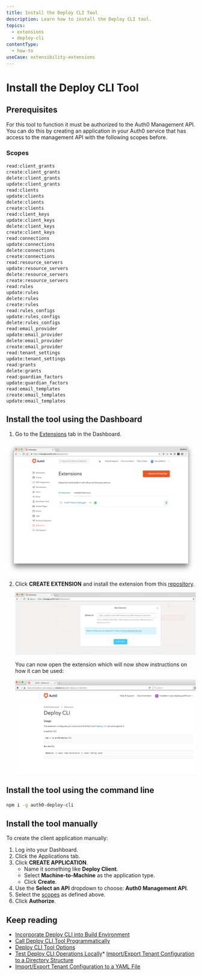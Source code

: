 ```yaml
---
title: Install the Deploy CLI Tool
description: Learn how to install the Deploy CLI tool.
topics:
  - extensions
  - deploy-cli
contentType:
  - how-to
useCase: extensibility-extensions
---
```

# Install the Deploy CLI Tool

## Prerequisites

For this tool to function it must be authorized to the Auth0 Management API. You can do this by creating an application in your Auth0 service that has access to the management API with the following scopes before.

### Scopes

```
read:client_grants
create:client_grants
delete:client_grants
update:client_grants
read:clients
update:clients
delete:clients
create:clients
read:client_keys
update:client_keys
delete:client_keys
create:client_keys
read:connections
update:connections
delete:connections
create:connections
read:resource_servers
update:resource_servers
delete:resource_servers
create:resource_servers
read:rules
update:rules
delete:rules
create:rules
read:rules_configs
update:rules_configs
delete:rules_configs
read:email_provider
update:email_provider
delete:email_provider
create:email_provider
read:tenant_settings
update:tenant_settings
read:grants
delete:grants
read:guardian_factors
update:guardian_factors
read:email_templates
create:email_templates
update:email_templates
```

## Install the tool using the Dashboard

1. Go to the [Extensions](${manage_url}/#/extensions) tab in the Dashboard. 

![Entensions Tab](/media/articles/extensions/deploy-cli/step1-extensions-overview.png)

2. Click **CREATE EXTENSION** and install the extension from this [repository](https://github.com/auth0-extensions/auth0-deploy-cli-extension).

   ![Extension Link](/media/articles/extensions/deploy-cli/step2-extension-link.png)

   You can now open the extension which will now show instructions on how it can be used:

   ![Deploy CLI Homepage](/media/articles/extensions/deploy-cli/step3-auth0-deploy-cli-homepage.png)

## Install the tool using the command line

```bash
npm i -g auth0-deploy-cli
```

## Install the tool manually

To create the client application manually: 

1. Log into your Dashboard.
2.  Click the Applications tab.
3.  Click **CREATE APPLICATION**.
    - Name it something like **Deploy Client**.
    - Select **Machine-to-Machine** as the application type.
    - Click **Create**.
4.  Use the **Select an API** dropdown to choose: **Auth0 Management API**.
5.  Select the [scopes](#scopes) as defined above.
6.  Click **Authorize**.

## Keep reading

* [Incorporate Deploy CLI into Build Environment](/extensions/deploy-cli/guides/incorporate-deploy-cli-into-build-environment)
* [Call Deploy CLI Tool Programmatically](/extensions/deploy-cli/guides/call-deploy-cli-programmatically)
* [Deploy CLI Tool Options](/extensions/deploy-cli/references/deploy-cli-options)
* [Test Deploy CLI Operations Locally](/extensions/deploy-cli/guides/test-locally)* [Import/Export Tenant Configuration to a Directory Structure](extensions/deploy-cli/guides/import-export-directory-structure)
* [Import/Export Tenant Configuration to a YAML File](/extensions/deploy-cli/guides/import-export-yaml-file)
